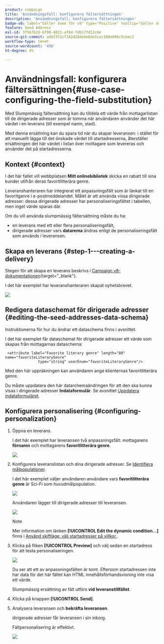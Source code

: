 ```yaml
---
product: campaign
title: 'Användningsfall: konfigurera fältersättningen'
description: 'Användningsfall: konfigurera fältersättningen'
badge-v8: label="Gäller även för v8" type="Positive" tooltip="Gäller även Campaign v8"
feature: Seed Address
exl-id: 3f567b2d-6f98-4831-af84-7db17fd12c6e
source-git-commit: ad6f3f2cf242d28de9e6da5cec100e096c5cbec2
workflow-type: tm+mt
source-wordcount: '456'
ht-degree: 4%

---
```


# Användningsfall: konfigurera fältersättningen{#use-case-configuring-the-field-substitution}



Med Slumpmässig fältersättning kan du tilldela ett värde från mottagarlistan till de dirigerade adresser som är tomma när användaren använder det här värdet i en leverans (till exempel namn, stad).

Med denna ersättning kan du spara tid när du skapar leveransen: i stället för att manuellt lägga till det önskade värdet till startadresserna, återställer ersättningen det här värdet i listan över mottagare som levereras och använder det på startadresserna.

## Kontext {#context}

I det här fallet vill webbplatsen **Mitt onlinebibliotek** skicka en rabatt till sina kunder utifrån deras favoritlitterära genre.

Leveranshanteraren har integrerat ett anpassningsfält som är länkat till en favoritgenre i e-postmeddelandet. Målet är att använda vissa dirigerade adresser: dessa dirigerade adresser har personaliseringsfältet i tabellen, men inget värde sparas där.

Om du vill använda slumpmässig fältersättning måste du ha:

* en leverans med ett eller flera personaliseringsfält,
* dirigerade adresser vars **datarema** ändras enligt de personaliseringsfält som används i leveransen.

## Skapa en leverans {#step-1---creating-a-delivery}

Stegen för att skapa en leverans beskrivs i [Campaign v8-dokumentationen](https://experienceleague.adobe.com/docs/campaign/campaign-v8/send/emails/email.html){target="_blank"}.

I det här exemplet har leveranshanteraren skapat nyhetsbrevet.

![](assets/dlv_seeds_usecase_24.png)

## Redigera dataschemat för dirigerade adresser {#editing-the-seed-addresses-data-schema}

Instruktionerna för hur du ändrar ett dataschema finns i avsnittet.

I det här exemplet får dataschemat för dirigerade adresser ett värde som skapas från mottagarnas dataschema:

```
 <attribute label="Favorite literary genre" length="80" name="favoriteLiteraryGenre"
               type="string" userEnum="favoriteLiteraryGenre"/>
```

Med den här uppräkningen kan användaren ange klienternas favoritlitterära genre.

Du måste uppdatera den här datarchemaändringen för att den ska kunna visas i dirigerade adresser **Indataformulär**. Se avsnittet [Uppdatera indataformuläret](use-case-selecting-seed-addresses-on-criteria.md#updating-the-input-form).

## Konfigurera personalisering {#configuring-personalization}

1. Öppna en leverans.

   I det här exemplet har leveransen två anpassningsfält: mottagarens **förnamn** och mottagarens **favoritlitterära genre**.

   ![](assets/dlv_seeds_usecase_25.png)

1. Konfigurera leveranslistan och dina dirigerade adresser. Se [Identifiera målpopulationer](steps-defining-the-target-population.md).

   I det här exemplet väljer användaren användare vars **favoritlitterära genre** är Sci-Fi som huvudmålpopulation.

   ![](assets/dlv_seeds_usecase_26.png)

   Användaren lägger till dirigerade adresser till leveransen.

   ![](assets/dlv_seeds_usecase_27.png)

   >[!NOTE]
   >
   >Mer information om länken **[!UICONTROL Edit the dynamic condition...]** finns i [Använd skiftläge: välj startadresser på villkor ](use-case-selecting-seed-addresses-on-criteria.md).

1. Klicka på fliken **[!UICONTROL Preview]** och välj sedan en startadress för att testa personaliseringen.

   ![](assets/dlv_seeds_usecase_28.png)

   Du ser att ett av anpassningsfälten är tomt. Eftersom startadressen inte har data för det här fältet kan HTML innehållsförhandsvisning inte visa ett värde.

   Slumpmässig ersättning av fält utförs **vid leveranstillfället**.

1. Klicka på knappen **[!UICONTROL Send]**.
1. Analysera leveransen och **bekräfta leveransen**.

   dirigerade adresser får leveransen i sin inkorg.

   Fältpersonalisering är effektivt.

   ![](assets/dlv_seeds_usecase_08.png)
